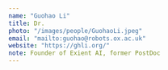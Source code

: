 ```yaml
---
name: "Guohao Li"
title: Dr.
photo: "/images/people/GuohaoLi.jpeg"
email: "mailto:guohao@robots.ox.ac.uk"
website: "https://ghli.org/"
note: Founder of Exient AI, former PostDoc
---
```

